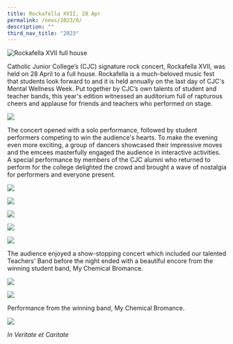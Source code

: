 ```yaml
---
title: Rockafella XVII, 28 Apr
permalink: /news/2023/6/
description: ""
third_nav_title: "2023"
---
```

![Rockafella XVII full house](/images/rockafella%20xvii%2028%20apr%20h%20website.jpg)

Catholic Junior College’s (CJC) signature rock concert, Rockafella XVII, was held on 28 April to a full house. Rockafella is a much-beloved music fest that students look forward to and it is held annually on the last day of CJC's Mental Wellness Week. Put together by CJC’s own talents of student and teacher bands, this year's edition witnessed an auditorium full of rapturous cheers and applause for friends and teachers who performed on stage.

![](/images/rockafella%20xvii%2028%20apr%20c%20website.jpg)

The concert opened with a solo performance, followed by student performers competing to win the audience's hearts. To make the evening even more exciting, a group of dancers showcased their impressive moves and the emcees masterfully engaged the audience in interactive activities. A special performance by members of the CJC alumni who returned to perform for the college delighted the crowd and brought a wave of nostalgia for performers and everyone present.

![](/images/rockafella%20xvii%2028%20apr%20e%20website.jpg)

![](/images/rockafella%20xvii%2028%20apr%20dance%20website.jpg)

![](/images/rockafella%20xvii%2028%20apr%20emcees%20website.jpg)

![](/images/rockafella%20xvii%2028%20apr%20alumni%20a%20website.jpg)

![](/images/rockafella%20xvii%2028%20apr%20j%20website.jpg)

The audience enjoyed a show-stopping concert which included our talented Teachers' Band before the night ended with a beautiful encore from the winning student band, My Chemical Bromance.

![](/images/rockafella%20xvii%2028%20apr%20teachers%20band%20c%20website.jpg)

![](/images/rockafella%20xvii%2028%20apr%20winning%20band%20a%20website.jpg)

Performance from the winning band, My Chemical Bromance.

![](/images/rockafella%20xvii%2028%20apr%20winning%20band%20c%20website.JPG)

_In Veritate et Caritate_
